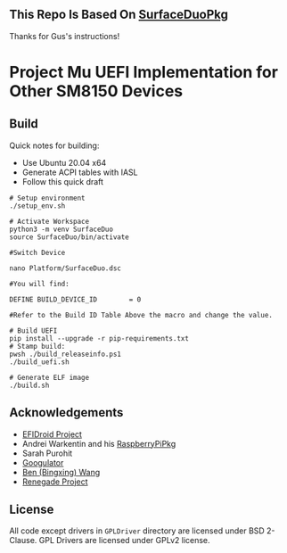 ## This Repo Is Based On [SurfaceDuoPkg](https://github.com/Woa-Project/SurfaceDuoPkg/)
 Thanks for Gus's instructions!

# Project Mu UEFI Implementation for Other SM8150 Devices

## Build 

Quick notes for building:

- Use Ubuntu 20.04 x64
- Generate ACPI tables with IASL
- Follow this quick draft

```
# Setup environment
./setup_env.sh

# Activate Workspace
python3 -m venv SurfaceDuo
source SurfaceDuo/bin/activate

#Switch Device

nano Platform/SurfaceDuo.dsc

#You will find:

DEFINE BUILD_DEVICE_ID        = 0

#Refer to the Build ID Table Above the macro and change the value.

# Build UEFI
pip install --upgrade -r pip-requirements.txt
# Stamp build:
pwsh ./build_releaseinfo.ps1
./build_uefi.sh

# Generate ELF image
./build.sh
```

## Acknowledgements

- [EFIDroid Project](http://efidroid.org)
- Andrei Warkentin and his [RaspberryPiPkg](https://github.com/andreiw/RaspberryPiPkg)
- Sarah Purohit
- [Googulator](https://github.com/Googulator/)
- [Ben (Bingxing) Wang](https://github.com/imbushuo/)
- [Renegade Project](https://github.com/edk2-porting/)

## License

All code except drivers in `GPLDriver` directory are licensed under BSD 2-Clause. 
GPL Drivers are licensed under GPLv2 license.
